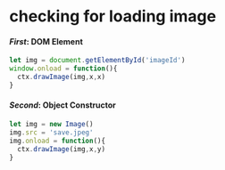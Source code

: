 # checking for loading image 
#### _First_: **DOM Element**
```javascript
let img = document.getElementById('imageId')
window.onload = function(){
  ctx.drawImage(img,x,x)
}

```
#### _Second_: **Object Constructor**
```javascript
let img = new Image()
img.src = 'save.jpeg'
img.onload = function(){
  ctx.drawImage(img,x,y)
}


```
